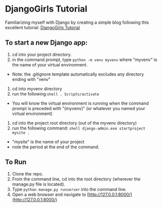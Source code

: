# DjangoGirls Tutorial

Familiarizing myself with Django by creating a simple blog following this excellent tutorial: [DjangoGirls Tutorial](https://tutorial.djangogirls.org/en/)

## To start a new Django app:

1. cd into your project directory.
1. in the command prompt, type ```python -m venv myvenv``` where "myvenv" is the name of your virtual environment.
  * Note: the .gitignore template automatically excludes any directory ending with "venv"
1. cd into myvenv directory
1. run the following:```shell . Scripts/activate```
  * You will know the virtual environment is running when the command prompt is preceded with "(myvenv)" (or whatever you named your virtual environment)
1. cd into the project root directory (out of the myvenv directory)
1. run the following command: ```shell django-admin.exe startproject mysite .```
  * "mysite" is the name of your project
  * note the period at the end of the command.

## To Run

1. Clone the repo.
2. From the command line, cd into the root directory (wherever the manage.py file is located).
3. Type ```python manage.py runserver``` into the command line.
4. Open a web browser and navigate to [http://127.0.0.1:8000/](http://127.0.0.1:8000/)
